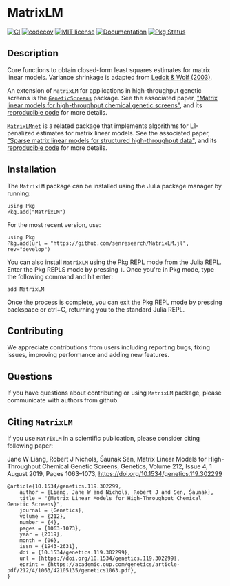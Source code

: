 # MatrixLM

[![CI](https://github.com/senresearch/MatrixLM.jl/actions/workflows/ci.yml/badge.svg?branch=testing)](https://github.com/senresearch/MatrixLM.jl/actions/workflows/ci.yml)
[![codecov](https://codecov.io/gh/senresearch/MatrixLM.jl/branch/testing/graph/badge.svg?token=uHM6utUQoi)](https://codecov.io/gh/senresearch/MatrixLM.jl)
[![MIT license](https://img.shields.io/badge/license-MIT-green.svg)](https://github.com/chenhz1223/MatrixLM.jl/blob/main/LICENSE.md)
[![Documentation](https://img.shields.io/badge/docs-stable-blue.svg)](https://senresearch.github.io/MatrixLM.jl/stable/)
[![Pkg Status](https://www.repostatus.org/badges/latest/active.svg)](https://www.repostatus.org/#active)

## Description

Core functions to obtain closed-form least squares estimates for matrix linear models. Variance shrinkage is adapted from [Ledoit & Wolf (2003)](https://www.sciencedirect.com/science/article/pii/S0927539803000070).


An extension of `MatrixLM` for applications in high-throughput genetic screens is the [`GeneticScreens`](https://github.com/senresearch/GeneticScreens.jl) package. See the associated paper, ["Matrix linear models for high-throughput chemical genetic screens"](http://dx.doi.org/10.1534/genetics.119.302299), and its [reproducible code](https://github.com/senresearch/mlm_gs_supplement) for more details. 

[`MatrixLMnet`](https://github.com/senresearch/MatrixLMnet.jl) is a related package that implements algorithms for  L1-penalized estimates for matrix linear models. See the associated paper, ["Sparse matrix linear models for structured high-throughput data"](https://arxiv.org/abs/1712.05767), and its [reproducible code](https://github.com/senresearch/mlm_l1_supplement) for more details. 

## Installation 

The `MatrixLM` package can be installed using the Julia package manager by running: 

```
using Pkg
Pkg.add("MatrixLM")
```

For the most recent version, use:
```
using Pkg
Pkg.add(url = "https://github.com/senresearch/MatrixLM.jl", rev="develop")
```

You can also install `MatrixLM` using the Pkg REPL mode from the Julia REPL. Enter the Pkg REPLS mode by pressing `]`. Once you're in Pkg mode, type the following command and hit enter:
```
add MatrixLM
```
Once the process is complete, you can exit the Pkg REPL mode by pressing backspace or ctrl+C, returning you to the standard Julia REPL.

## Contributing

We appreciate contributions from users including reporting bugs, fixing
issues, improving performance and adding new features.


## Questions

If you have questions about contributing or using `MatrixLM` package, please communicate with authors from github.

## Citing `MatrixLM`

If you use `MatrixLM` in a scientific publication, please consider citing following paper:

Jane W Liang, Robert J Nichols, Śaunak Sen, Matrix Linear Models for High-Throughput Chemical Genetic Screens, Genetics, Volume 212, Issue 4, 1 August 2019, Pages 1063–1073, https://doi.org/10.1534/genetics.119.302299

```
@article{10.1534/genetics.119.302299,
    author = {Liang, Jane W and Nichols, Robert J and Sen, Śaunak},
    title = "{Matrix Linear Models for High-Throughput Chemical Genetic Screens}",
    journal = {Genetics},
    volume = {212},
    number = {4},
    pages = {1063-1073},
    year = {2019},
    month = {06},
    issn = {1943-2631},
    doi = {10.1534/genetics.119.302299},
    url = {https://doi.org/10.1534/genetics.119.302299},
    eprint = {https://academic.oup.com/genetics/article-pdf/212/4/1063/42105135/genetics1063.pdf},
}
```